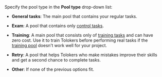 Specify the pool type in the **Pool type** drop-down list:

- **General tasks**: The main pool that contains your regular tasks.

- **Exam**: A pool that contains only [control tasks](../../glossary.md#control-task).

- **Training**: A main pool that consists only of [training tasks](../../glossary.md#training-task) and can have zero cost. Use it to train Tolokers before performing real tasks if the [training pool](train.md) doesn't work well for your project.

- **Retry**: A pool that helps Tolokers who make mistakes improve their skills and get a second chance to complete tasks.

- **Other**: If none of the previous options fit.